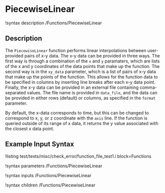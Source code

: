 # PiecewiseLinear

!syntax description /Functions/PiecewiseLinear

## Description

The `PiecewiseLinear` function performs linear interpolations between user-provided
pairs of x-y data.  The x-y data can be provided in three ways. The first way is through
a combination of the `x` and `y` paramaters, which are lists of the x and y coordinates
of the data points that make up the function.  The second way is in the `xy_data`
parameter, which is a list of pairs of x-y data that make up the points of the
function.  This allows for the function data to be specified in columns by inserting line
breaks after each x-y data point.  Finally, the x-y data can be provided in an external
file containing comma-separated values.  The file name is provided in `data_file`,
and the data can be provided in either rows (default) or columns, as specified in the
`format` parameter.

By default, the x-data corresponds to time, but this can be changed to correspond to x, y,
or z coordinate with the `axis` line.  If the function is queried outside of its range of
x data, it returns the y value associated with the closest x data point.

## Example Input Syntax

!listing test/tests/misc/check_error/function_file_test1.i block=Functions

!syntax parameters /Functions/PiecewiseLinear

!syntax inputs /Functions/PiecewiseLinear

!syntax children /Functions/PiecewiseLinear
